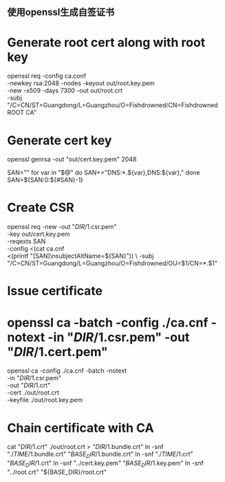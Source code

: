 ## 使用openssl生成自签证书


# Generate root cert along with root key
openssl req -config ca.conf \
    -newkey rsa:2048 -nodes -keyout out/root.key.pem \
    -new -x509 -days 7300 -out out/root.crt \
    -subj "/C=CN/ST=Guangdong/L=Guangzhou/O=Fishdrowned/CN=Fishdrowned ROOT CA"

# Generate cert key
openssl genrsa -out "out/cert.key.pem" 2048

SAN=""
for var in "$@"
do
    SAN+="DNS:*.${var},DNS:${var},"
done
SAN=${SAN:0:${#SAN}-1}



# Create CSR
openssl req -new -out "${DIR}/$1.csr.pem" \
    -key out/cert.key.pem \
    -reqexts SAN \
    -config <(cat ca.cnf \
        <(printf "[SAN]\nsubjectAltName=${SAN}")) \
    -subj "/C=CN/ST=Guangdong/L=Guangzhou/O=Fishdrowned/OU=$1/CN=*.$1"

# Issue certificate
# openssl ca -batch -config ./ca.cnf -notext -in "${DIR}/$1.csr.pem" -out "${DIR}/$1.cert.pem"
openssl ca -config ./ca.cnf -batch -notext \
    -in "${DIR}/$1.csr.pem" \
    -out "${DIR}/$1.crt" \
    -cert ./out/root.crt \
    -keyfile ./out/root.key.pem

# Chain certificate with CA
cat "${DIR}/$1.crt" ./out/root.crt > "${DIR}/$1.bundle.crt"
ln -snf "./${TIME}/$1.bundle.crt" "${BASE_DIR}/$1.bundle.crt"
ln -snf "./${TIME}/$1.crt" "${BASE_DIR}/$1.crt"
ln -snf "../cert.key.pem" "${BASE_DIR}/$1.key.pem"
ln -snf "../root.crt" "${BASE_DIR}/root.crt"